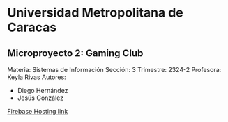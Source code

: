 # Universidad Metropolitana de Caracas

## Microproyecto 2: Gaming Club

Materia: Sistemas de Información
Sección: 3
Trimestre: 2324-2
Profesora: Keyla Rivas
Autores:

- Diego Hernández
- Jesús González

[Firebase Hosting link](https://gaming-club-b1421.web.app)
